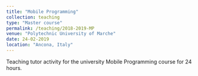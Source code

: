 ```yaml
---
title: "Mobile Programming"
collection: teaching
type: "Master course"
permalink: /teaching/2018-2019-MP
venue: "Polytechnic University of Marche"
date: 24-02-2019
location: "Ancona, Italy"
---
```

Teaching tutor activity for the university Mobile Programming course for 24 hours.
